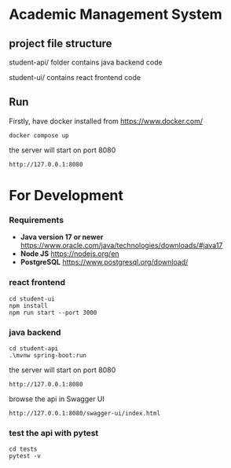 # Academic Management System

## project file structure

student-api/ folder contains java backend code

student-ui/ contains react frontend code

## Run

Firstly, have docker installed from https://www.docker.com/

```
docker compose up
```
the server will start on port 8080
```
http://127.0.0.1:8080
```

# For Development

### Requirements
- **Java version 17 or newer**  https://www.oracle.com/java/technologies/downloads/#java17
- **Node JS** https://nodejs.org/en
- **PostgreSQL**  https://www.postgresql.org/download/

### react frontend

```
cd student-ui
npm install
npm run start --port 3000
```

### java backend

```
cd student-api
.\mvnw spring-boot:run
```

the server will start on port 8080
```
http://127.0.0.1:8080
```

browse the api in Swagger UI
```
http://127.0.0.1:8080/swagger-ui/index.html
```

### test the api with pytest

```
cd tests
pytest -v
```
